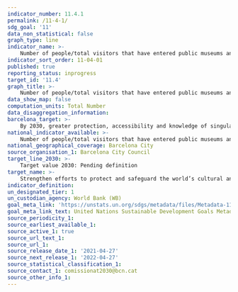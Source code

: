 ```yaml
---
indicator_number: 11.4.1
permalink: /11-4-1/
sdg_goal: '11'
data_non_statistical: false
graph_type: line
indicator_name: >-
    Number of people/total visitors that have entered public museums and exhibition centres either at a discount price or free of charge
indicator_sort_order: 11-04-01
published: true
reporting_status: inprogress
target_id: '11.4'
graph_title: >-
    Number of people/total visitors that have entered public museums and exhibition centres either at a discount price or free of charge
data_show_map: false
computation_units: Total Number
data_disaggregation_information: 
barcelona_target: >-
    By 2030, greater protection, accessibility and knowledge of singular heritage and identity features of Barcelona and its neighbourhoods
national_indicator_available: >-
    Number of people/total visitors that have entered public museums and exhibition centres either at a discount price or free of charge
national_geographical_coverage: Barcelona City
source_organisation_1: Barcelona City Council
target_line_2030: >-
    Target value 2030: Pending definition
target_name: >-
    Strengthen efforts to protect and safeguard the world’s cultural and natural heritage
indicator_definition:
un_designated_tier: 1
un_custodian_agency: World Bank (WB)
goal_meta_link: 'https://unstats.un.org/sdgs/metadata/files/Metadata-11-04-01.pdf'
goal_meta_link_text: United Nations Sustainable Development Goals Metadata (pdf 894kB)
source_periodicity_1: 
source_earliest_available_1: 
source_active_1: true
source_url_text_1:  
source_url_1:
source_release_date_1: '2021-04-27'
source_next_release_1: '2022-04-27'
source_statistical_classification_1: 
source_contact_1: comissionat2030@bcn.cat
source_other_info_1:
---
```

